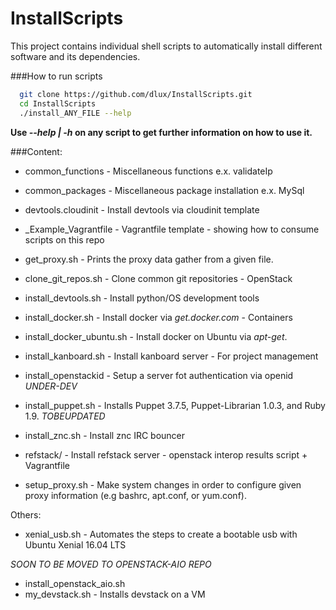 # InstallScripts

This project contains individual shell scripts to 
automatically install different software and its dependencies.

###How to run scripts

```bash
  git clone https://github.com/dlux/InstallScripts.git
  cd InstallScripts
  ./install_ANY_FILE --help
```


**Use _--help | -h_ on any script to get further information on how to use it.**

###Content:

* common_functions         -  Miscellaneous functions e.x. validateIp
* common_packages          -  Miscellaneous package installation e.x. MySql
* devtools.cloudinit       -  Install devtools via cloudinit template
* _Example_Vagrantfile     -  Vagrantfile template - showing how to consume scripts on this repo

* get_proxy.sh - Prints the proxy data gather from a given file.
* clone_git_repos.sh       -  Clone common git repositories - OpenStack
* install_devtools.sh      -  Install python/OS development tools
* install_docker.sh        -  Install docker via *get.docker.com* - Containers
* install_docker_ubuntu.sh -  Install docker on Ubuntu via *apt-get*.
* install_kanboard.sh      -  Install kanboard server - For project management
* install_openstackid      -  Setup a server fot authentication via openid *UNDER-DEV*
* install_puppet.sh        -  Installs Puppet 3.7.5, Puppet-Librarian 1.0.3, and Ruby 1.9. *TOBEUPDATED*
* install_znc.sh           -  Install znc IRC bouncer
* refstack/                -  Install refstack server - openstack interop results
                              script + Vagrantfile
* setup_proxy.sh - Make system changes in order to configure given proxy information (e.g bashrc, apt.conf, or yum.conf).

Others:

* xenial_usb.sh            -  Automates the steps to create a bootable usb with Ubuntu Xenial 16.04 LTS

*SOON TO BE MOVED TO OPENSTACK-AIO REPO*

* install_openstack_aio.sh
* my_devstack.sh - Installs devstack on a VM
